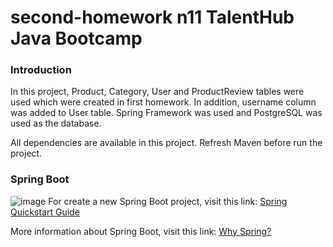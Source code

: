 # second-homework n11 TalentHub Java Bootcamp

### Introduction
In this project, Product, Category, User and ProductReview tables were used which were created in first homework.
In addition, username column was added to User table. Spring Framework was used and PostgreSQL was used as the database.

All dependencies are available in this project. Refresh Maven before run the project. 

### Spring Boot

![image](https://compilethecode.com/wp-content/uploads/2020/08/spring.jpg)
For create a new Spring Boot project, visit this link:
[Spring Quickstart Guide](https://spring.io/quickstart)

More information about Spring Boot, visit this link:
[Why Spring?](https://spring.io/why-spring)
